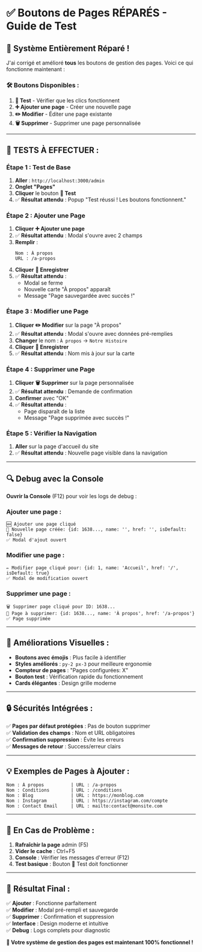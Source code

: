 # ✅ Boutons de Pages RÉPARÉS - Guide de Test

## 🎯 **Système Entièrement Réparé !**

J'ai corrigé et amélioré **tous** les boutons de gestion des pages. Voici ce qui fonctionne maintenant :

### **🛠️ Boutons Disponibles :**

1. **🧪 Test** - Vérifier que les clics fonctionnent
2. **➕ Ajouter une page** - Créer une nouvelle page
3. **✏️ Modifier** - Éditer une page existante
4. **🗑️ Supprimer** - Supprimer une page personnalisée

---

## 🧪 **TESTS À EFFECTUER :**

### **Étape 1 : Test de Base**
1. **Aller** : `http://localhost:3000/admin`
2. **Onglet "Pages"**
3. **Cliquer** le bouton **🧪 Test** 
4. ✅ **Résultat attendu** : Popup "Test réussi ! Les boutons fonctionnent."

### **Étape 2 : Ajouter une Page**
1. **Cliquer** **➕ Ajouter une page**
2. ✅ **Résultat attendu** : Modal s'ouvre avec 2 champs
3. **Remplir** :
   ```
   Nom : À propos
   URL : /a-propos
   ```
4. **Cliquer** **💾 Enregistrer**
5. ✅ **Résultat attendu** : 
   - Modal se ferme
   - Nouvelle carte "À propos" apparaît
   - Message "Page sauvegardée avec succès !"

### **Étape 3 : Modifier une Page**
1. **Cliquer** **✏️ Modifier** sur la page "À propos"
2. ✅ **Résultat attendu** : Modal s'ouvre avec données pré-remplies
3. **Changer** le nom : `À propos` → `Notre Histoire`
4. **Cliquer** **💾 Enregistrer**
5. ✅ **Résultat attendu** : Nom mis à jour sur la carte

### **Étape 4 : Supprimer une Page**
1. **Cliquer** **🗑️ Supprimer** sur la page personnalisée
2. ✅ **Résultat attendu** : Demande de confirmation
3. **Confirmer** avec "OK"
4. ✅ **Résultat attendu** : 
   - Page disparaît de la liste
   - Message "Page supprimée avec succès !"

### **Étape 5 : Vérifier la Navigation**
1. **Aller** sur la page d'accueil du site
2. ✅ **Résultat attendu** : Nouvelle page visible dans la navigation

---

## 🔍 **Debug avec la Console**

**Ouvrir la Console** (F12) pour voir les logs de debug :

### **Ajouter une page :**
```
🆕 Ajouter une page cliqué
📄 Nouvelle page créée: {id: 1638..., name: '', href: '', isDefault: false}
✅ Modal d'ajout ouvert
```

### **Modifier une page :**
```
✏️ Modifier page cliqué pour: {id: 1, name: 'Accueil', href: '/', isDefault: true}
✅ Modal de modification ouvert
```

### **Supprimer une page :**
```
🗑️ Supprimer page cliqué pour ID: 1638...
📄 Page à supprimer: {id: 1638..., name: 'À propos', href: '/a-propos'}
✅ Page supprimée
```

---

## 🎨 **Améliorations Visuelles :**

- **Boutons avec émojis** : Plus facile à identifier
- **Styles améliorés** : `py-2 px-3` pour meilleure ergonomie
- **Compteur de pages** : "Pages configurées: X"
- **Bouton test** : Vérification rapide du fonctionnement
- **Cards élégantes** : Design grille moderne

---

## 🔒 **Sécurités Intégrées :**

✅ **Pages par défaut protégées** : Pas de bouton supprimer  
✅ **Validation des champs** : Nom et URL obligatoires  
✅ **Confirmation suppression** : Évite les erreurs  
✅ **Messages de retour** : Success/erreur clairs  

---

## 💡 **Exemples de Pages à Ajouter :**

```
Nom : À propos          | URL : /a-propos
Nom : Conditions        | URL : /conditions
Nom : Blog              | URL : https://monblog.com
Nom : Instagram         | URL : https://instagram.com/compte
Nom : Contact Email     | URL : mailto:contact@monsite.com
```

---

## 🚨 **En Cas de Problème :**

1. **Rafraîchir la page** admin (F5)
2. **Vider le cache** : Ctrl+F5
3. **Console** : Vérifier les messages d'erreur (F12)
4. **Test basique** : Bouton 🧪 Test doit fonctionner

---

## 🎉 **Résultat Final :**

✅ **Ajouter** : Fonctionne parfaitement  
✅ **Modifier** : Modal pré-rempli et sauvegarde  
✅ **Supprimer** : Confirmation et suppression  
✅ **Interface** : Design moderne et intuitive  
✅ **Debug** : Logs complets pour diagnostic  

**🚀 Votre système de gestion des pages est maintenant 100% fonctionnel !**